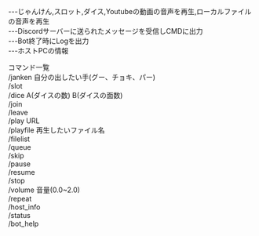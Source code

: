 ---じゃんけん,スロット,ダイス,Youtubeの動画の音声を再生,ローカルファイルの音声を再生  
---Discordサーバーに送られたメッセージを受信しCMDに出力   
---Bot終了時にLogを出力   
---ホストPCの情報   
   
コマンド一覧   
/janken 自分の出したい手(グー、チョキ、パー)   
/slot   
/dice A(ダイスの数) B(ダイスの面数)   
/join   
/leave   
/play URL   
/playfile 再生したいファイル名   
/filelist   
/queue   
/skip   
/pause   
/resume   
/stop   
/volume 音量(0.0~2.0)   
/repeat   
/host_info   
/status   
/bot_help
